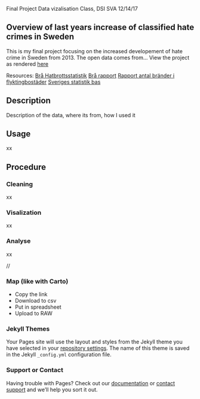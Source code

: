 Final Project
Data vizalisation Class, DSI SVA
12/14/17

## Overview of last years increase of classified hate crimes in Sweden

This is my final project focusing on the increased developement of hate crime in Sweden from 2013. 
The open data comes from...
View the project as rendered [here](https://sofialauren.github.io/Final-Project/)

Resources:
[Brå Hatbrottsstatistik](https://www.bra.se/brott-och-statistik/statistiska-undersokningar/hatbrottsstatistik.html)
[Brå rapport](https://www.bra.se/download/18.3c6dfe1e15691e1603eb65e3/1474958157817/2016_15_Hatbrott_2015.pdf)
[Rapport antal bränder i flyktingbostäder](https://www.msb.se/Upload/Kunskapsbank/Olycksundersokningar_ovrigt/Lagesbeskrivning_kring_brander_i_flyktingboenden_2012-2016.pdf)
[Sveriges statistik bas](http://www.statistikdatabasen.scb.se/pxweb/sv/ssd/START__ME__ME0104__ME0104C/?rxid=d3d03ba0-9be5-4c66-9838-ffee7e72be58)

## Description
Description of the data, where its from, how I used it

## Usage
xx

## Procedure 

### Cleaning
xx

### Visalization
xx

### Analyse
xx




// 

### Map (like with Carto)

- Copy the link
- Download to csv
- Put in spreadsheet 
- Upload to RAW


### Jekyll Themes

Your Pages site will use the layout and styles from the Jekyll theme you have selected in your [repository settings](https://github.com/sofialauren/Fake-final/settings). The name of this theme is saved in the Jekyll `_config.yml` configuration file.

### Support or Contact

Having trouble with Pages? Check out our [documentation](https://help.github.com/categories/github-pages-basics/) or [contact support](https://github.com/contact) and we’ll help you sort it out.
